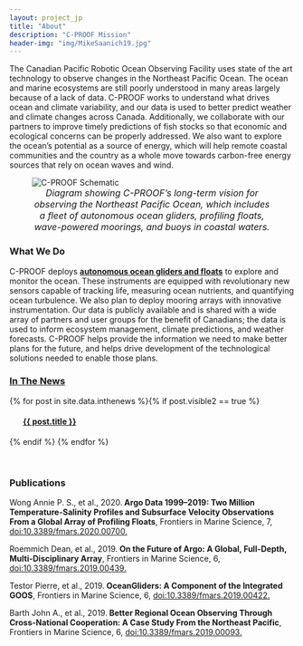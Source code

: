 ```yaml
---
layout: project_jp
title: "About"
description: "C-PROOF Mission"
header-img: "img/MikeSaanich19.jpg"
---
```


<body class="about" >

The Canadian Pacific Robotic Ocean Observing Facility uses state of the art technology to observe changes in the Northeast Pacific Ocean. The ocean and marine ecosystems are still poorly understood in many areas largely because of a lack of data. C-PROOF works to understand what drives ocean and climate variability, and our data is used to better predict weather and climate changes across Canada. Additionally, we collaborate with our partners to improve timely predictions of fish stocks so that economic and ecological concerns can be properly addressed. We also want to explore the ocean’s potential as a source of energy, which will help remote coastal communities and the country as a whole move towards carbon-free energy sources that rely on ocean waves and wind.
</body>

<div class="containerjp">
<figure>
<img src="img/CPROOFSketch.jpg" alt="C-PROOF Schematic">
<figcaption style="text-align:center;font-style: italic;font-size: 16px;">Diagram showing C-PROOF’s long-term vision for observing the Northeast Pacific Ocean, which includes a fleet of autonomous ocean gliders, profiling floats, wave-powered moorings, and buoys in coastal waters.</figcaption>
</figure>
</div>


<body>
<h3>What We Do</h3>

C-PROOF deploys <a href= '/platforms/'><strong>autonomous ocean gliders and floats</strong></a> to explore and monitor the ocean. These instruments are equipped with revolutionary new sensors capable of tracking life, measuring ocean nutrients, and quantifying ocean turbulence. We also plan to deploy mooring arrays with innovative instrumentation. Our data is publicly available and is shared with a wide array of partners and user groups for the benefit of Canadians; the data is used to inform ecosystem management, climate predictions, and weather forecasts. C-PROOF helps provide the information we need to make better plans for the future, and helps drive development of the technological solutions needed to enable those plans.


<a href ='{{ site.baseurl }}/search/'><h3>In The News</h3></a>


{% for post in site.data.inthenews %}{% if post.visible2 == true %} 
<ul class="post-preview">   <!---post-preview  -->
    <a href="{{ post.url }}">
        <h4 class="post-title">  {{ post.title }}
        </h4>
    </a>

  </ul>

{% endif %}
{% endfor %}

<br>
<h3>Publications</h3>

<p>Wong Annie P. S., et al., 2020.<strong> Argo Data 1999–2019: Two Million Temperature-Salinity Profiles and Subsurface Velocity Observations From a Global Array of Profiling Floats</strong>, Frontiers in Marine Science, 7, <a href='https://www.frontiersin.org/article/10.3389/fmars.2020.00700'>doi:10.3389/fmars.2020.00700.</a></p>

<p>Roemmich Dean, et al., 2019.<strong> On the Future of Argo: A Global, Full-Depth, Multi-Disciplinary Array</strong>, Frontiers in Marine Science, 6, <a href='https://www.frontiersin.org/article/10.3389/fmars.2019.00439/'>doi:10.3389/fmars.2019.00439.</a></p>

<p>Testor Pierre, et al., 2019.<strong> OceanGliders: A Component of the Integrated GOOS</strong>, Frontiers in Marine Science, 6, <a href='https://www.frontiersin.org/article/10.3389/fmars.2019.00422/'>doi:10.3389/fmars.2019.00422.</a></p>

<p>Barth John A., et al., 2019.<strong> Better Regional Ocean Observing Through Cross-National Cooperation: A Case Study From the Northeast Pacific</strong>, Frontiers in Marine Science, 6, <a href='https://www.frontiersin.org/article/10.3389/fmars.2019.00093/'>doi:10.3389/fmars.2019.00093. </a></p>


</body>
